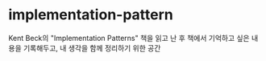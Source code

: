 # implementation-pattern
Kent Beck의 "Implementation Patterns" 책을 읽고 난 후 책에서 기억하고 싶은 내용을 기록해두고, 내 생각을 함께 정리하기 위한 공간 
